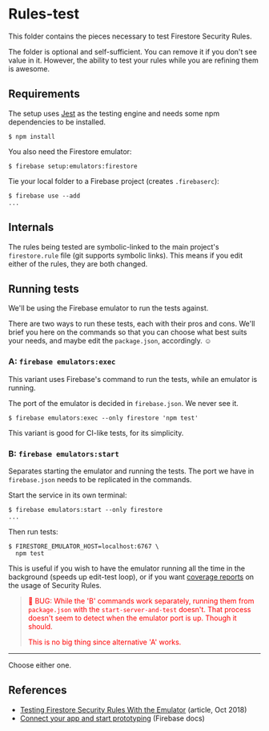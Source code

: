 # Rules-test

This folder contains the pieces necessary to test Firestore Security Rules. 

The folder is optional and self-sufficient. You can remove it if you don't see value in it. However, the ability to test your rules while you are refining them is awesome.



## Requirements

The setup uses [Jest](https://jestjs.io) as the testing engine and needs some npm dependencies to be installed.

```
$ npm install
```
 
You also need the Firestore emulator:

```
$ firebase setup:emulators:firestore
```

Tie your local folder to a Firebase project (creates `.firebaserc`):

```
$ firebase use --add
...
```


## Internals

The rules being tested are symbolic-linked to the main project's `firestore.rule` file (git supports symbolic links). This means if you edit either of the rules, they are both changed.


## Running tests

We'll be using the Firebase emulator to run the tests against.

There are two ways to run these tests, each with their pros and cons. We'll brief you here on the commands so that you can choose what best suits your needs, and maybe edit the `package.json`, accordingly. ☺️

### A: `firebase emulators:exec`

This variant uses Firebase's command to run the tests, while an emulator is running.

The port of the emulator is decided in `firebase.json`. We never see it.

```
$ firebase emulators:exec --only firestore 'npm test'
```

This variant is good for CI-like tests, for its simplicity.


### B: `firebase emulators:start`

Separates starting the emulator and running the tests. The port we have in `firebase.json` needs to be replicated in the commands.

Start the service in its own terminal:

```
$ firebase emulators:start --only firestore
...
```

Then run tests:

```
$ FIRESTORE_EMULATOR_HOST=localhost:6767 \
  npm test
```

This is useful if you wish to have the emulator running all the time in the background (speeds up edit-test loop), or if you want [coverage reports]() on the usage of Security Rules.

><font color=red>🐞 BUG: While the 'B' commands work separately, running them from `package.json` with the `start-server-and-test` doesn't. That process doesn't seem to detect when the emulator port is up. Though it should. 
>
>This is no big thing since alternative 'A' works.</font>

---

Choose either one. 


## References

- [Testing Firestore Security Rules With the Emulator](https://fireship.io/lessons/testing-firestore-security-rules-with-the-emulator/) (article, Oct 2018)
- [Connect your app and start prototyping](https://firebase.google.com/docs/emulator-suite/connect_and_prototype) (Firebase docs)